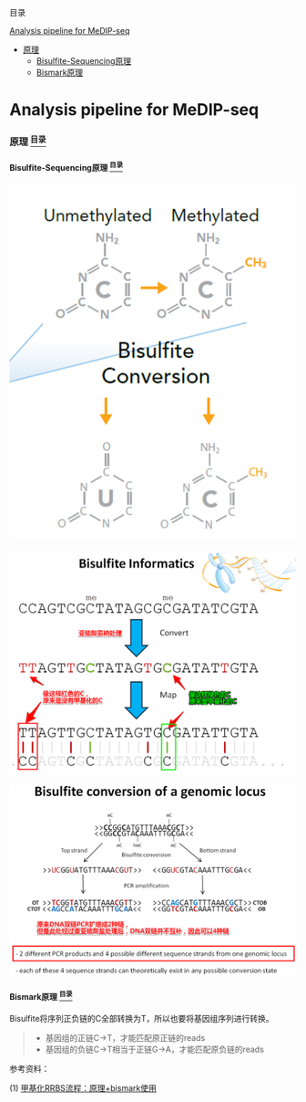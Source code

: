 <a name="content">目录</a>

[Analysis pipeline for MeDIP-seq](#title)
- [原理](#principle)
	- [Bisulfite-Sequencing原理](#principle-sequencing)
	- [Bismark原理](#principle-bismark)





<h1 name="title">Analysis pipeline for MeDIP-seq</h1>

<a name="principle"><h3>原理 [<sup>目录</sup>](#content)</h3></a>

<a name="principle-sequencing"><h4>Bisulfite-Sequencing原理 [<sup>目录</sup>](#content)</h4></a>

<p align="center"><img src=./picture/MeDIP-seq-principle-1.png width=800 /></a>

<p align="center"><img src=./picture/MeDIP-seq-principle-2.png width=800 /></a>

<p align="center"><img src=./picture/MeDIP-seq-principle-3.png width=800 /></a>

<a name="principle-bismark"><h4>Bismark原理 [<sup>目录</sup>](#content)</h4></a>

Bisulfite将序列正负链的C全部转换为T，所以也要将基因组序列进行转换。

> - 基因组的正链C->T，才能匹配原正链的reads
> - 基因组的负链C->T相当于正链G->A，才能匹配原负链的reads









参考资料：

(1) [甲基化RRBS流程：原理+bismark使用](https://blog.csdn.net/qq_29300341/article/details/53302961)


